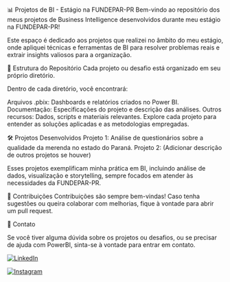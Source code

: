 📊 Projetos de BI - Estágio na FUNDEPAR-PR
Bem-vindo ao repositório dos meus projetos de Business Intelligence desenvolvidos durante meu estágio na FUNDEPAR-PR!

Este espaço é dedicado aos projetos que realizei no âmbito do meu estágio, onde apliquei técnicas e ferramentas de BI para resolver problemas reais e extrair insights valiosos para a organização.

📂 Estrutura do Repositório
Cada projeto ou desafio está organizado em seu próprio diretório.

Dentro de cada diretório, você encontrará:

Arquivos .pbix: Dashboards e relatórios criados no Power BI.
Documentação: Especificações do projeto e descrição das análises.
Outros recursos: Dados, scripts e materiais relevantes.
Explore cada projeto para entender as soluções aplicadas e as metodologias empregadas.

🛠️ Projetos Desenvolvidos
Projeto 1: Análise de questionários sobre a qualidade da merenda no estado do Paraná.
Projeto 2: (Adicionar descrição de outros projetos se houver)

Esses projetos exemplificam minha prática em BI, incluindo análise de dados, visualização e storytelling, sempre focados em atender às necessidades da FUNDEPAR-PR.

🤝 Contribuições
Contribuições são sempre bem-vindas! Caso tenha sugestões ou queira colaborar com melhorias, fique à vontade para abrir um pull request.

📧 Contato

Se você tiver alguma dúvida sobre os projetos ou desafios, ou se precisar de ajuda com PowerBI, sinta-se à vontade para entrar em contato.

[![LinkedIn](https://img.shields.io/badge/LinkedIn-0077B5?style=for-the-badge&logo=linkedin&logoColor=white)](https://www.linkedin.com/in/marcos-vinicius-catapan-b766b1305/)

[![Instagram](https://img.shields.io/badge/-Instagram-%23E4405F?style=for-the-badge&logo=instagram&logoColor=white)](https://www.instagram.com/marcos_catapan/)
